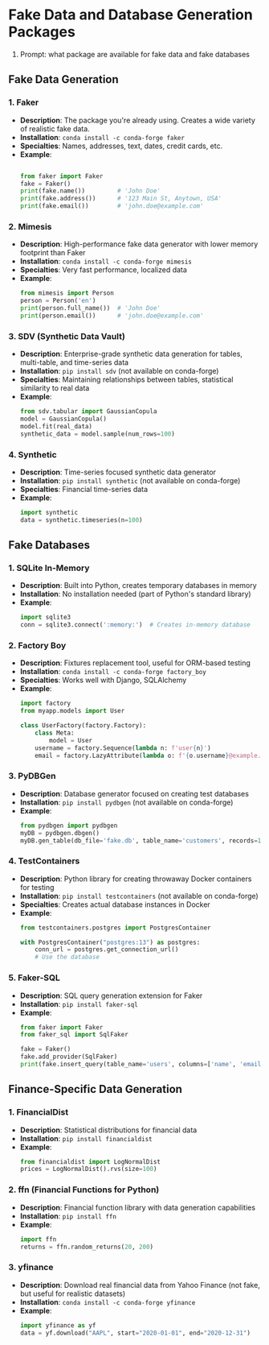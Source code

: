 # Fake Data and Database Generation Packages
1. Prompt: what package are available for fake data and fake databases
## Fake Data Generation 

### 1. Faker
- **Description**: The package you're already using. Creates a wide variety of realistic fake data.
- **Installation**: `conda install -c conda-forge faker`
- **Specialties**: Names, addresses, text, dates, credit cards, etc.
- **Example**:
  ```python
  
  from faker import Faker
  fake = Faker()
  print(fake.name())         # 'John Doe'
  print(fake.address())      # '123 Main St, Anytown, USA'
  print(fake.email())        # 'john.doe@example.com'
  ```

### 2. Mimesis
- **Description**: High-performance fake data generator with lower memory footprint than Faker
- **Installation**: `conda install -c conda-forge mimesis`
- **Specialties**: Very fast performance, localized data
- **Example**:
  ```python
  from mimesis import Person
  person = Person('en')
  print(person.full_name())  # 'John Doe'
  print(person.email())      # 'john.doe@example.com'
  ```

### 3. SDV (Synthetic Data Vault)
- **Description**: Enterprise-grade synthetic data generation for tables, multi-table, and time-series data
- **Installation**: `pip install sdv` (not available on conda-forge)
- **Specialties**: Maintaining relationships between tables, statistical similarity to real data
- **Example**:
  ```python
  from sdv.tabular import GaussianCopula
  model = GaussianCopula()
  model.fit(real_data)
  synthetic_data = model.sample(num_rows=100)
  ```

### 4. Synthetic
- **Description**: Time-series focused synthetic data generator
- **Installation**: `pip install synthetic` (not available on conda-forge)
- **Specialties**: Financial time-series data
- **Example**:
  ```python
  import synthetic
  data = synthetic.timeseries(n=100)
  ```

## Fake Databases

### 1. SQLite In-Memory
- **Description**: Built into Python, creates temporary databases in memory
- **Installation**: No installation needed (part of Python's standard library)
- **Example**:
  ```python
  import sqlite3
  conn = sqlite3.connect(':memory:')  # Creates in-memory database
  ```

### 2. Factory Boy
- **Description**: Fixtures replacement tool, useful for ORM-based testing
- **Installation**: `conda install -c conda-forge factory_boy`
- **Specialties**: Works well with Django, SQLAlchemy
- **Example**:
  ```python
  import factory
  from myapp.models import User
  
  class UserFactory(factory.Factory):
      class Meta:
          model = User
      username = factory.Sequence(lambda n: f'user{n}')
      email = factory.LazyAttribute(lambda o: f'{o.username}@example.com')
  ```

### 3. PyDBGen
- **Description**: Database generator focused on creating test databases
- **Installation**: `pip install pydbgen` (not available on conda-forge)
- **Example**:
  ```python
  from pydbgen import pydbgen
  myDB = pydbgen.dbgen()
  myDB.gen_table(db_file='fake.db', table_name='customers', records=10)
  ```

### 4. TestContainers
- **Description**: Python library for creating throwaway Docker containers for testing
- **Installation**: `pip install testcontainers` (not available on conda-forge)
- **Specialties**: Creates actual database instances in Docker
- **Example**:
  ```python
  from testcontainers.postgres import PostgresContainer
  
  with PostgresContainer("postgres:13") as postgres:
      conn_url = postgres.get_connection_url()
      # Use the database
  ```

### 5. Faker-SQL
- **Description**: SQL query generation extension for Faker
- **Installation**: `pip install faker-sql`
- **Example**:
  ```python
  from faker import Faker
  from faker_sql import SqlFaker
  
  fake = Faker()
  fake.add_provider(SqlFaker)
  print(fake.insert_query(table_name='users', columns=['name', 'email']))
  ```

## Finance-Specific Data Generation

### 1. FinancialDist
- **Description**: Statistical distributions for financial data
- **Installation**: `pip install financialdist`
- **Example**:
  ```python
  from financialdist import LogNormalDist
  prices = LogNormalDist().rvs(size=100)
  ```

### 2. ffn (Financial Functions for Python)
- **Description**: Financial function library with data generation capabilities
- **Installation**: `pip install ffn`
- **Example**:
  ```python
  import ffn
  returns = ffn.random_returns(20, 200)
  ```

### 3. yfinance
- **Description**: Download real financial data from Yahoo Finance (not fake, but useful for realistic datasets)
- **Installation**: `conda install -c conda-forge yfinance`
- **Example**:
  ```python
  import yfinance as yf
  data = yf.download("AAPL", start="2020-01-01", end="2020-12-31")
  ```

